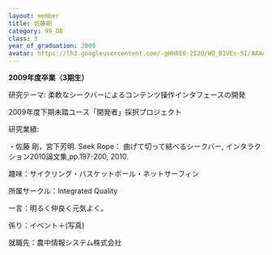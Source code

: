 ```yaml
---
layout: member
title: 佐藤剛
category: 99_OB
class: 3
year_of_graduation: 2009
avatar: https://lh3.googleusercontent.com/-gHH8E0-2I2Q/WQ_B1VEs-5I/AAAAAAAAqNU/inzY7xBZ38cyUj6BjDGg9V-tRI337Fc-wCLcB/p-s300/sato_z.jpg
---
```

**2009年度卒業（3期生）**

研究テーマ: 柔軟なシークバーによるコンテンツ操作インタフェースの開発

2009年度下期未踏ユース「開発者」採択プロジェクト

研究業績:

・佐藤 剛，宮下芳明. Seek Rope： 曲げて切って結べるシークバー, インタラクション2010論文集,pp.197-200, 2010.

趣味：サイクリング・バスケットボール・ネットサーフィン

所属サークル：Integrated Quality

一言：明るく仲良く元気よく。

係り：イベント＋(写真)

就職先：農中情報システム株式会社